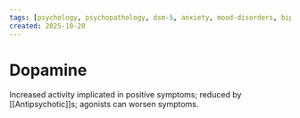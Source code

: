 ```yaml
---
tags: [psychology, psychopathology, dsm-5, anxiety, mood-disorders, bipolar, eating-disorders, personality-disorders, dissociation, schizophrenia, psychotherapy, cbt, medication, ect]
created: 2025-10-20
---
```

# Dopamine

Increased activity implicated in positive symptoms; reduced by [[Antipsychotic]]s; agonists can worsen symptoms.
